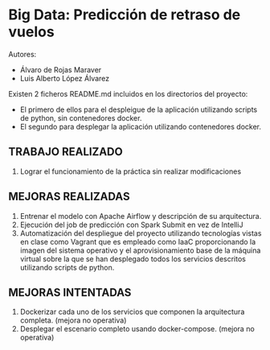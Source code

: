 # Big Data: Predicción de retraso de vuelos

Autores: 
  * Álvaro de Rojas Maraver
  * Luis Alberto López Álvarez


Existen 2 ficheros README.md incluidos en los directorios del proyecto:
* El primero de ellos para el despleigue de la aplicación utilizando scripts de python, sin contenedores docker.
* El segundo para desplegar la aplicación utilizando contenedores docker.


## TRABAJO REALIZADO

1. Lograr el funcionamiento de la práctica sin realizar modificaciones

## MEJORAS REALIZADAS

1. Entrenar el modelo con Apache Airflow y descripción de su arquitectura.
2. Ejecución del job de predicción con Spark Submit en vez de IntelliJ
3. Automatización del despliegue del proyecto utilizando tecnologías vistas en clase como Vagrant que es empleado como IaaC proporcionando la imagen del sistema operativo y el aprovisionamiento base de la máquina virtual sobre la que se han desplegado todos los servicios descritos utilizando scripts de python.

## MEJORAS INTENTADAS

1. Dockerizar cada uno de los servicios que componen la arquitectura completa. (mejora no operativa)
2. Desplegar el escenario completo usando docker-compose. (mejora no operativa)
